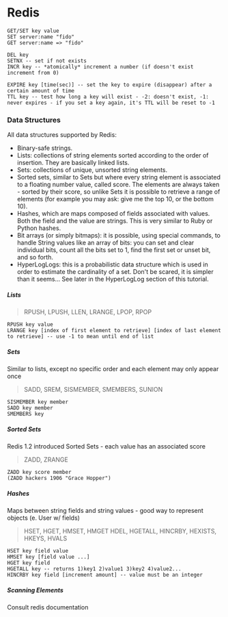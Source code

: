 # Redis



```
GET/SET key value
SET server:name "fido"
GET server:name => "fido"
```
```
DEL key
SETNX -- set if not exists
INCR key -- *atomically* increment a number (if doesn't exist increment from 0)
```
```
EXPIRE key [time(sec)] -- set the key to expire (disappear) after a certain amount of time
TTL key -- test how long a key will exist - -2: doesn't exist, -1: never expires - if you set a key again, it's TTL will be reset to -1
```

### Data Structures
All data structures supported by Redis:
- Binary-safe strings.
- Lists: collections of string elements sorted according to the order of insertion. They are basically linked lists.
- Sets: collections of unique, unsorted string elements.
- Sorted sets, similar to Sets but where every string element is associated to a floating number value, called score. The elements are always taken - sorted by their score, so unlike Sets it is possible to retrieve a range of elements (for example you may ask: give me the top 10, or the bottom 10).
- Hashes, which are maps composed of fields associated with values. Both the field and the value are strings. This is very similar to Ruby or Python hashes.
- Bit arrays (or simply bitmaps): it is possible, using special commands, to handle String values like an array of bits: you can set and clear individual bits, count all the bits set to 1, find the first set or unset bit, and so forth.
- HyperLogLogs: this is a probabilistic data structure which is used in order to estimate the cardinality of a set. Don't be scared, it is simpler than it seems... See later in the HyperLogLog section of this tutorial.

##### Lists
>RPUSH, LPUSH, LLEN, LRANGE, LPOP, RPOP

```
RPUSH key value
LRANGE key [index of first element to retrieve] [index of last element to retrieve] -- use -1 to mean until end of list
```
##### Sets
Similar to lists, except no specific order and each element may only appear once
> SADD, SREM, SISMEMBER, SMEMBERS, SUNION
```
SISMEMBER key member
SADD key member
SMEMBERS key
```

##### Sorted Sets
Redis 1.2 introduced Sorted Sets - each value has an associated score
> ZADD, ZRANGE
```
ZADD key score member
(ZADD hackers 1906 "Grace Hopper")
```

##### Hashes
Maps between string fields and string values - good way to represent objects (e. User w/ fields)
> HSET, HGET, HMSET, HMGET HDEL, HGETALL, HINCRBY, HEXISTS, HKEYS, HVALS
```
HSET key field value
HMSET key [field value ...]
HGET key field
HGETALL key -- returns 1)key1 2)value1 3)key2 4)value2...
HINCRBY key field [increment amount] -- value must be an integer
```



##### Scanning Elements
Consult redis documentation
